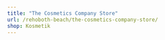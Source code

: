 ```yaml
---
title: "The Cosmetics Company Store"
url: /rehoboth-beach/the-cosmetics-company-store/
shop: Kosmetik
---
```


